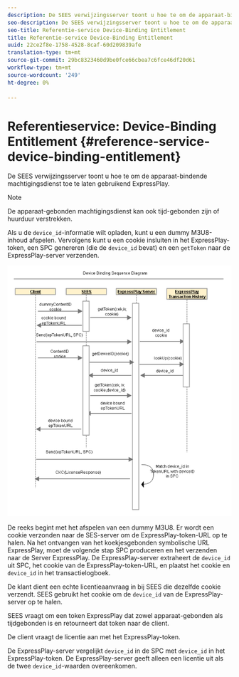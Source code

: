 ```yaml
---
description: De SEES verwijzingsserver toont u hoe te om de apparaat-bindende machtigingsdienst toe te laten gebruikend ExpressPlay.
seo-description: De SEES verwijzingsserver toont u hoe te om de apparaat-bindende machtigingsdienst toe te laten gebruikend ExpressPlay.
seo-title: Referentie-service Device-Binding Entitlement
title: Referentie-service Device-Binding Entitlement
uuid: 22ce2f8e-1758-4528-8caf-60d209839afe
translation-type: tm+mt
source-git-commit: 29bc8323460d9be0fce66cbea7c6fce46df20d61
workflow-type: tm+mt
source-wordcount: '249'
ht-degree: 0%

---
```



# Referentieservice: Device-Binding Entitlement {#reference-service-device-binding-entitlement}

De SEES verwijzingsserver toont u hoe te om de apparaat-bindende machtigingsdienst toe te laten gebruikend ExpressPlay.

>[!NOTE]
>
>De apparaat-gebonden machtigingsdienst kan ook tijd-gebonden zijn of huurduur verstrekken.

Als u de `device_id`-informatie wilt opladen, kunt u een dummy M3U8-inhoud afspelen. Vervolgens kunt u een cookie insluiten in het ExpressPlay-token, een SPC genereren (die de `device_id` bevat) en een `getToken` naar de ExpressPlay-server verzenden.

![](assets/fees-device-binding.png)

De reeks begint met het afspelen van een dummy M3U8. Er wordt een cookie verzonden naar de SES-server om de ExpressPlay-token-URL op te halen. Na het ontvangen van het koekjesgebonden symbolische URL ExpressPlay, moet de volgende stap SPC produceren en het verzenden naar de Server ExpressPlay. De ExpressPlay-server extraheert de `device_id` uit SPC, het cookie van de ExpressPlay-token-URL, en plaatst het cookie en `device_id` in het transactielogboek.

De klant dient een echte licentieaanvraag in bij SEES die dezelfde cookie verzendt. SEES gebruikt het cookie om de `device_id` van de ExpressPlay-server op te halen.

SEES vraagt om een token ExpressPlay dat zowel apparaat-gebonden als tijdgebonden is en retourneert dat token naar de client.

De client vraagt de licentie aan met het ExpressPlay-token.

De ExpressPlay-server vergelijkt `device_id` in de SPC met `device_id` in het ExpressPlay-token. De ExpressPlay-server geeft alleen een licentie uit als de twee `device_id`-waarden overeenkomen.
